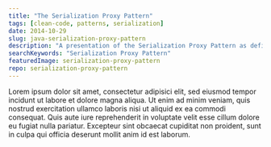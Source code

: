 ```yaml
---
title: "The Serialization Proxy Pattern"
tags: [clean-code, patterns, serialization]
date: 2014-10-29
slug: java-serialization-proxy-pattern
description: "A presentation of the Serialization Proxy Pattern as defined in Effective Java. It defines the pattern, describes its implementation and gives examples."
searchKeywords: "Serialization Proxy Pattern"
featuredImage: serialization-proxy-pattern
repo: serialization-proxy-pattern
---
```


Lorem ipsum dolor sit amet, consectetur adipisici elit, sed eiusmod tempor incidunt ut labore et dolore magna aliqua.
Ut enim ad minim veniam, quis nostrud exercitation ullamco laboris nisi ut aliquid ex ea commodi consequat.
Quis aute iure reprehenderit in voluptate velit esse cillum dolore eu fugiat nulla pariatur.
Excepteur sint obcaecat cupiditat non proident, sunt in culpa qui officia deserunt mollit anim id est laborum.